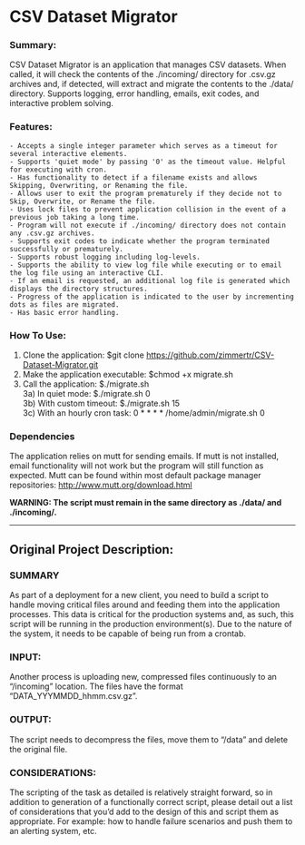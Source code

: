 # CSV Dataset Migrator

### Summary:
CSV Dataset Migrator is an application that manages CSV datasets. When called, it will check the contents of the ./incoming/ directory for .csv.gz archives and, if detected, will extract and migrate the contents to the ./data/ directory. Supports logging, error handling, emails, exit codes, and interactive problem solving.


### Features:
    - Accepts a single integer parameter which serves as a timeout for several interactive elements.  
    - Supports 'quiet mode' by passing '0' as the timeout value. Helpful for executing with cron. 
    - Has functionality to detect if a filename exists and allows Skipping, Overwriting, or Renaming the file.  
    - Allows user to exit the program prematurely if they decide not to Skip, Overwrite, or Rename the file.   
    - Uses lock files to prevent application collision in the event of a previous job taking a long time.      
    - Program will not execute if ./incoming/ directory does not contain any .csv.gz archives.                 
    - Supports exit codes to indicate whether the program terminated successfully or prematurely.              
    - Supports robust logging including log-levels.                                                            
    - Supports the ability to view log file while executing or to email the log file using an interactive CLI.  
    - If an email is requested, an additional log file is generated which displays the directory structures.   
    - Progress of the application is indicated to the user by incrementing dots as files are migrated.         
    - Has basic error handling.                                                                                

### How To Use:
  1) Clone the application: $git clone https://github.com/zimmertr/CSV-Dataset-Migrator.git  
  2) Make the application executable: $chmod +x migrate.sh  
  3) Call the application: $./migrate.sh  
  3a) In quiet mode: $./migrate.sh 0  
  3b) With custom timeout: $./migrate.sh 15  
  3c) With an hourly cron task: 0 * * * * /home/admin/migrate.sh 0  

### Dependencies
The application relies on mutt for sending emails. If mutt is not installed, email functionality will not work but the program will still function as expected. Mutt can be found within most default package manager repositories: http://www.mutt.org/download.html


**WARNING: The script must remain in the same directory as ./data/ and ./incoming/.**

---

## Original Project Description:

### SUMMARY
As part of a deployment for a new client, you need to build a script to handle moving critical files around and feeding them into the application processes. This data is critical for the production systems and, as such, this script will be running in the production environment(s). Due to the nature of the system, it needs to be capable of being run from a crontab. 

### INPUT:
Another process is uploading new, compressed files continuously to an “/incoming” location. The files have the format “DATA_YYYMMDD_hhmm.csv.gz”.

### OUTPUT: 
The script needs to decompress the files, move them to “/data” and delete the original file.

### CONSIDERATIONS:
The scripting of the task as detailed is relatively straight forward, so in addition to generation of a functionally correct script, please detail out a list of considerations that you’d add to the design of this and script them as appropriate. For example: how to handle failure scenarios and push them to an alerting system, etc.
